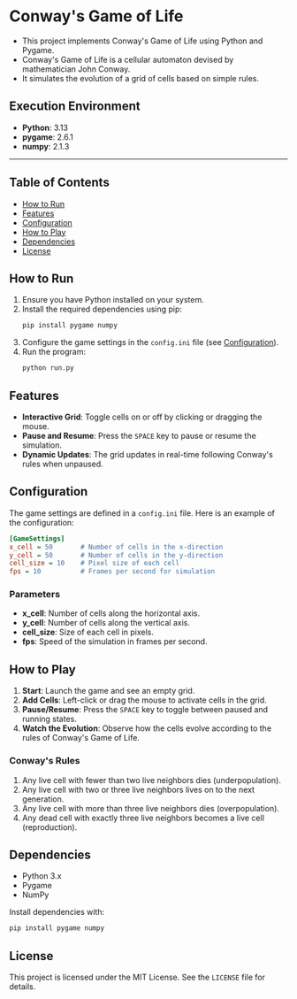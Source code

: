 # **Conway's Game of Life**

- This project implements Conway's Game of Life using Python and Pygame. 
- Conway's Game of Life is a cellular automaton devised by mathematician John Conway.
- It simulates the evolution of a grid of cells based on simple rules.

## **Execution Environment**
- **Python**: 3.13 
- **pygame**: 2.6.1
- **numpy**:  2.1.3

---

## Table of Contents
- [How to Run](#how-to-run)
- [Features](#features)
- [Configuration](#configuration)
- [How to Play](#how-to-play)
- [Dependencies](#dependencies)
- [License](#license)

## How to Run
1. Ensure you have Python installed on your system.
2. Install the required dependencies using pip:
   ```bash
   pip install pygame numpy
   ```
3. Configure the game settings in the `config.ini` file (see [Configuration](#configuration)).
4. Run the program:
   ```bash
   python run.py
   ```

## Features
- **Interactive Grid**: Toggle cells on or off by clicking or dragging the mouse.
- **Pause and Resume**: Press the `SPACE` key to pause or resume the simulation.
- **Dynamic Updates**: The grid updates in real-time following Conway's rules when unpaused.

## Configuration
The game settings are defined in a `config.ini` file. Here is an example of the configuration:

```ini
[GameSettings]
x_cell = 50       # Number of cells in the x-direction
y_cell = 50       # Number of cells in the y-direction
cell_size = 10    # Pixel size of each cell
fps = 10          # Frames per second for simulation
```

### Parameters
- **x_cell**: Number of cells along the horizontal axis.
- **y_cell**: Number of cells along the vertical axis.
- **cell_size**: Size of each cell in pixels.
- **fps**: Speed of the simulation in frames per second.

## How to Play
1. **Start**: Launch the game and see an empty grid.
2. **Add Cells**: Left-click or drag the mouse to activate cells in the grid.
3. **Pause/Resume**: Press the `SPACE` key to toggle between paused and running states.
4. **Watch the Evolution**: Observe how the cells evolve according to the rules of Conway's Game of Life.

### Conway's Rules
1. Any live cell with fewer than two live neighbors dies (underpopulation).
2. Any live cell with two or three live neighbors lives on to the next generation.
3. Any live cell with more than three live neighbors dies (overpopulation).
4. Any dead cell with exactly three live neighbors becomes a live cell (reproduction).

## Dependencies
- Python 3.x
- Pygame
- NumPy 

Install dependencies with:
```bash
pip install pygame numpy
```

## License
This project is licensed under the MIT License. See the `LICENSE` file for details.
